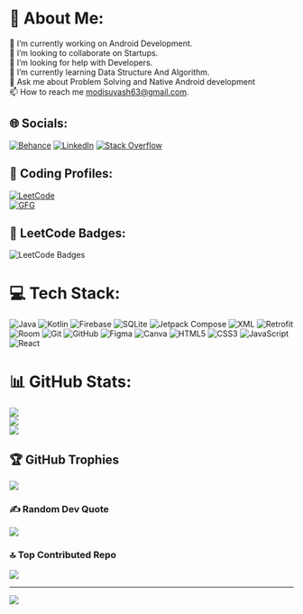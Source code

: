# 💫 About Me:
🔭 I’m currently working on Android Development.<br>👯 I’m looking to collaborate on Startups.<br>🤝 I’m looking for help with Developers.<br>🌱 I’m currently learning Data Structure And Algorithm.<br>💬 Ask me about Problem Solving and Native Android development<br>📫 How to reach me modisuyash63@gmail.com.


## 🌐 Socials:
[![Behance](https://img.shields.io/badge/Behance-1769ff?logo=behance&logoColor=white)](https://behance.net/suyashmodi) [![LinkedIn](https://img.shields.io/badge/LinkedIn-%230077B5.svg?logo=linkedin&logoColor=white)](https://linkedin.com/in/suyash-modi) [![Stack Overflow](https://img.shields.io/badge/-Stackoverflow-FE7A16?logo=stack-overflow&logoColor=white)](https://stackoverflow.com/users/23112486) 

## 🚀 Coding Profiles:
[![LeetCode](https://img.shields.io/badge/LeetCode-FFA116?style=for-the-badge&logo=leetcode&logoColor=black)](https://leetcode.com/Suyash_Modi)  
[![GFG](https://img.shields.io/badge/GeeksforGeeks-0F9D58?style=for-the-badge&logo=geeksforgeeks&logoColor=white)](https://auth.geeksforgeeks.org/user/modisuy54tx)  

## 🚀 LeetCode Badges:
<img src="https://leetcode-badge-showcase.vercel.app/api?username={Suyash_Modi}&animated=true" alt="LeetCode Badges" />


# 💻 Tech Stack:
![Java](https://img.shields.io/badge/java-%23ED8B00.svg?style=for-the-badge&logo=openjdk&logoColor=white) ![Kotlin](https://img.shields.io/badge/kotlin-%237F52FF.svg?style=for-the-badge&logo=kotlin&logoColor=white) ![Firebase](https://img.shields.io/badge/Firebase-039BE5?style=for-the-badge&logo=Firebase&logoColor=white) ![SQLite](https://img.shields.io/badge/sqlite-%2307405e.svg?style=for-the-badge&logo=sqlite&logoColor=white) ![Jetpack Compose](https://img.shields.io/badge/jetpack%20compose-%230098FF.svg?style=for-the-badge&logo=jetpack-compose&logoColor=white) ![XML](https://img.shields.io/badge/XML-%23FF6600.svg?style=for-the-badge&logo=xml&logoColor=white) ![Retrofit](https://img.shields.io/badge/Retrofit-%2300485E.svg?style=for-the-badge&logo=android&logoColor=white) ![Room](https://img.shields.io/badge/Room-%23F44336.svg?style=for-the-badge&logo=android&logoColor=white) ![Git](https://img.shields.io/badge/git-%23F05033.svg?style=for-the-badge&logo=git&logoColor=white) ![GitHub](https://img.shields.io/badge/github-%23121011.svg?style=for-the-badge&logo=github&logoColor=white) ![Figma](https://img.shields.io/badge/figma-%23F24E1E.svg?style=for-the-badge&logo=figma&logoColor=white) ![Canva](https://img.shields.io/badge/Canva-%2300C4CC.svg?style=for-the-badge&logo=Canva&logoColor=white) ![HTML5](https://img.shields.io/badge/html5-%23E34F26.svg?style=for-the-badge&logo=html5&logoColor=white) ![CSS3](https://img.shields.io/badge/css3-%231572B6.svg?style=for-the-badge&logo=css3&logoColor=white) ![JavaScript](https://img.shields.io/badge/javascript-%23F7DF1E.svg?style=for-the-badge&logo=javascript&logoColor=black) ![React](https://img.shields.io/badge/react-%2320232a.svg?style=for-the-badge&logo=react&logoColor=%2361DAFB)

# 📊 GitHub Stats:
![](https://github-readme-stats.vercel.app/api?username=suyash-modi&theme=dark&hide_border=false&include_all_commits=true&count_private=false)<br/>
![](https://github-readme-streak-stats.herokuapp.com/?user=suyash-modi&theme=dark&hide_border=false)<br/>
![](https://github-readme-stats.vercel.app/api/top-langs/?username=suyash-modi&theme=dark&hide_border=false&include_all_commits=true&count_private=false&layout=compact)

## 🏆 GitHub Trophies
![](https://github-profile-trophy.vercel.app/?username=suyash-modi&theme=radical&no-frame=false&no-bg=true&margin-w=4)

### ✍️ Random Dev Quote
![](https://quotes-github-readme.vercel.app/api?type=horizontal&theme=radical)

### 🔝 Top Contributed Repo
![](https://github-contributor-stats.vercel.app/api?username=suyash-modi&limit=5&theme=dark&combine_all_yearly_contributions=true)

---
[![](https://visitcount.itsvg.in/api?id=suyash-modi&icon=0&color=0)](https://visitcount.itsvg.in)

<!-- Proudly created with GPRM ( https://gprm.itsvg.in ) -->
